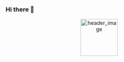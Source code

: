 ### Hi there 👋

<div id="header" align="center" ><img src="https://media.giphy.com/media/R03zWv5p1oNSQd91EP/giphy.gif" alt="header_image" width="100" /></div>

<!--
**Aphness007/Aphness007** is a ✨ _special_ ✨ repository because its `README.md` (this file) appears on your GitHub profile.

Here are some ideas to get you started:

- 🔭 I’m currently working on ...
- 🌱 I’m currently learning ...
- 👯 I’m looking to collaborate on ...
- 🤔 I’m looking for help with ...
- 💬 Ask me about ...
- 📫 How to reach me: ...
- 😄 Pronouns: ...
- ⚡ Fun fact: ...
-->
